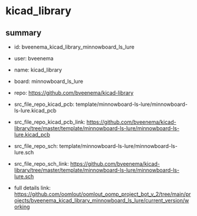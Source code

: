 # kicad_library
 
## summary 
* id: bveenema_kicad_library_minnowboard_ls_lure
* user: bveenema
* name: kicad_library
* board: minnowboard_ls_lure
* repo: https://github.com/bveenema/kicad-library
* src_file_repo_kicad_pcb: template/minnowboard-ls-lure/minnowboard-ls-lure.kicad_pcb
* src_file_repo_kicad_pcb_link: https://github.com/bveenema/kicad-library/tree/master/template/minnowboard-ls-lure/minnowboard-ls-lure.kicad_pcb


* src_file_repo_sch: template/minnowboard-ls-lure/minnowboard-ls-lure.sch
* src_file_repo_sch_link: https://github.com/bveenema/kicad-library/tree/master/template/minnowboard-ls-lure/minnowboard-ls-lure.sch
* full details link: https://github.com/oomlout/oomlout_oomp_project_bot_v_2/tree/main/projects/bveenema_kicad_library_minnowboard_ls_lure/current_version/working  







